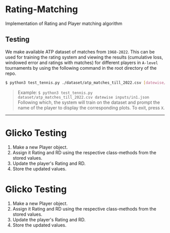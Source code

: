 # Rating-Matching
Implementation of Rating and Player matching algorithm 

## Testing 

We make available ATP dataset of matches from `1968-2022`. This can be used for training the rating system and viewing the results (cumulative loss, windowed error and ratings with matches) for different players in `A-level` tournaments by using the following command in the root directory of the repo. 

```sh
$ python3 test_tennis.py ./dataset/atp_matches_till_2022.csv [datewise/matchwise] [OPTIONAL:file input]
```
> Example: `$ python3 test_tennis.py dataset/atp_matches_till_2022.csv datewise inputs/in1.json`
Following which, the system will train on the dataset and prompt the name of the player to display the corresponding plots. To exit, press `X`.

***


# Glicko Testing
1. Make a new Player object.
2. Assign it Rating and RD using the respective class-methods from the stored values.
3. Update the player's Rating and RD.
4. Store the updated values.

# Glicko Testing
1. Make a new Player object.
2. Assign it Rating and RD using the respective class-methods from the stored values.
3. Update the player's Rating and RD.
4. Store the updated values.